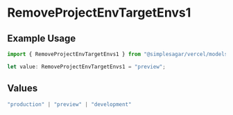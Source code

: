 # RemoveProjectEnvTargetEnvs1

## Example Usage

```typescript
import { RemoveProjectEnvTargetEnvs1 } from "@simplesagar/vercel/models/removeprojectenvop.js";

let value: RemoveProjectEnvTargetEnvs1 = "preview";
```

## Values

```typescript
"production" | "preview" | "development"
```